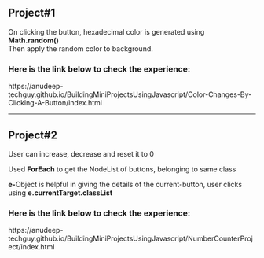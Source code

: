 

<p><h2>Project#1</h2>On clicking the button, hexadecimal color is generated using <strong>Math.random()</strong> <br/>
 Then apply the random color to background.</p>
<p><h3>Here is the link below to check the experience: </h3>
https://anudeep-techguy.github.io/BuildingMiniProjectsUsingJavascript/Color-Changes-By-Clicking-A-Button/index.html

<hr/>
<p><h2>Project#2</h2>User can increase, decrease and reset it to 0</p>
<p>Used <strong>ForEach</strong> to get the NodeList of buttons, belonging to same class</p>
<p><strong>e-</strong>Object is helpful in giving the details of the current-button, user clicks using <strong>e.currentTarget.classList</strong></p>

<p><h3>Here is the link below to check the experience: </h3>
https://anudeep-techguy.github.io/BuildingMiniProjectsUsingJavascript/NumberCounterProject/index.html
